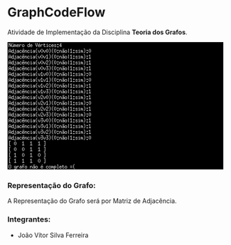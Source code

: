 # GraphCodeFlow
Atividade de Implementação da Disciplina **Teoria dos Grafos**.

![](/screenshots/1.png)

### Representação do Grafo:
A Representação do Grafo será por Matriz de Adjacência.

### Integrantes:
* João Vítor Silva Ferreira
